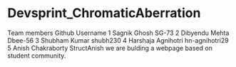 # Devsprint_ChromaticAberration
Team members                  Github Username
1 Sagnik Ghosh                  SG-73
2 Dibyendu Mehta                Dbee-56
3 Shubham Kumar                 shubh230
4 Harshaja Agnihotri            hn-agnihotri29
5 Anish Chakraborty             StructAnish
we are bulding a webpage based on student community.
